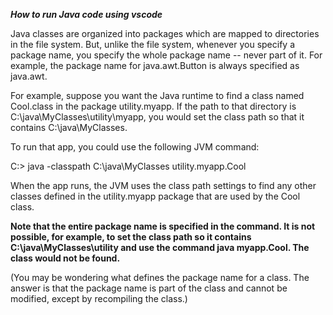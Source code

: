 ***How to run Java code using vscode***

Java classes are organized into packages which are mapped to directories in the file system. But, unlike the file system, whenever you specify a package name, you specify the whole package name -- never part of it. For example, the package name for java.awt.Button is always specified as java.awt.

For example, suppose you want the Java runtime to find a class named Cool.class in the package utility.myapp. If the path to that directory is C:\java\MyClasses\utility\myapp, you would set the class path so that it contains C:\java\MyClasses.

To run that app, you could use the following JVM command:

C:> java -classpath C:\java\MyClasses utility.myapp.Cool
    

When the app runs, the JVM uses the class path settings to find any other classes defined in the utility.myapp package that are used by the Cool class.

**Note that the entire package name is specified in the command. It is not possible, for example, to set the class path so it contains C:\java\MyClasses\utility and use the command java myapp.Cool. The class would not be found.**

(You may be wondering what defines the package name for a class. The answer is that the package name is part of the class and cannot be modified, except by recompiling the class.)